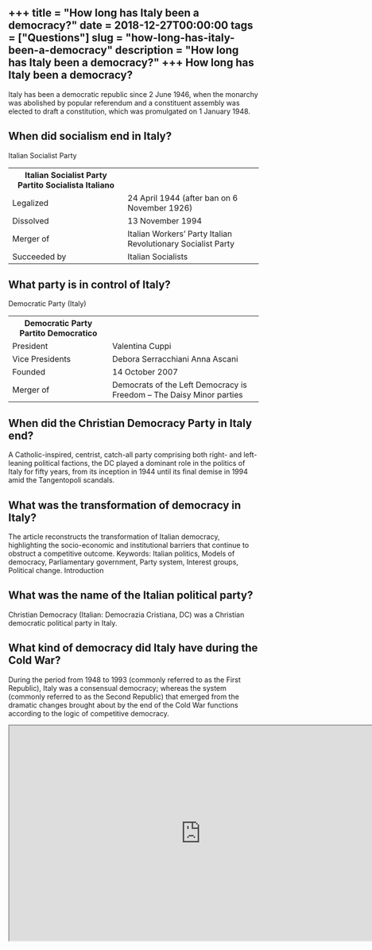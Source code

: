 +++
title = "How long has Italy been a democracy?"
date = 2018-12-27T00:00:00
tags = ["Questions"]
slug = "how-long-has-italy-been-a-democracy"
description = "How long has Italy been a democracy?"
+++
How long has Italy been a democracy?
------------------------------------

Italy has been a democratic republic since 2 June 1946, when the monarchy was abolished by popular referendum and a constituent assembly was elected to draft a constitution, which was promulgated on 1 January 1948.

When did socialism end in Italy?
--------------------------------

Italian Socialist Party

<table><tr><th>Italian Socialist Party Partito Socialista Italiano</th></tr><tr><td>Legalized</td><td>24 April 1944 (after ban on 6 November 1926)</td></tr><tr><td>Dissolved</td><td>13 November 1994</td></tr><tr><td>Merger of</td><td>Italian Workers’ Party Italian Revolutionary Socialist Party</td></tr><tr><td>Succeeded by</td><td>Italian Socialists</td></tr></table>

What party is in control of Italy?
----------------------------------

Democratic Party (Italy)

<table><tr><th>Democratic Party Partito Democratico</th></tr><tr><td>President</td><td>Valentina Cuppi</td></tr><tr><td>Vice Presidents</td><td>Debora Serracchiani Anna Ascani</td></tr><tr><td>Founded</td><td>14 October 2007</td></tr><tr><td>Merger of</td><td>Democrats of the Left Democracy is Freedom – The Daisy Minor parties</td></tr></table>

When did the Christian Democracy Party in Italy end?
----------------------------------------------------

A Catholic-inspired, centrist, catch-all party comprising both right- and left-leaning political factions, the DC played a dominant role in the politics of Italy for fifty years, from its inception in 1944 until its final demise in 1994 amid the Tangentopoli scandals.

What was the transformation of democracy in Italy?
--------------------------------------------------

The article reconstructs the transformation of Italian democracy, highlighting the socio-economic and institutional barriers that continue to obstruct a competitive outcome. Keywords: Italian politics, Models of democracy, Parliamentary government, Party system, Interest groups, Political change. Introduction

What was the name of the Italian political party?
-------------------------------------------------

Christian Democracy (Italian: Democrazia Cristiana, DC) was a Christian democratic political party in Italy.

What kind of democracy did Italy have during the Cold War?
----------------------------------------------------------

During the period from 1948 to 1993 (commonly referred to as the First Republic), Italy was a consensual democracy; whereas the system (commonly referred to as the Second Republic) that emerged from the dramatic changes brought about by the end of the Cold War functions according to the logic of competitive democracy.

<iframe allow="accelerometer; autoplay; clipboard-write; encrypted-media; gyroscope; picture-in-picture" allowfullscreen="" class="__youtube_prefs__  epyt-is-override  no-lazyload" data-no-lazy="1" data-origheight="433" data-origwidth="770" data-skipgform_ajax_framebjll="" height="433" id="_ytid_61133" loading="lazy" src="https://www.youtube.com/embed/4yYwnPvuTQE?enablejsapi=1&autoplay=0&cc_load_policy=0&cc_lang_pref=&iv_load_policy=1&loop=0&modestbranding=0&rel=1&fs=1&playsinline=0&autohide=2&theme=dark&color=red&controls=1&" title="YouTube player" width="770"></iframe>